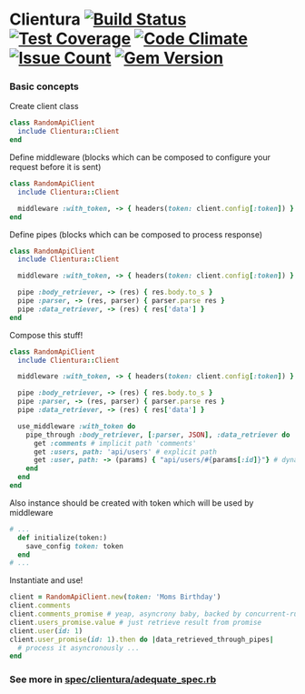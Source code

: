 # Clientura [![Build Status](https://travis-ci.org/v-shmyhlo/clientura.svg?branch=master)](https://travis-ci.org/v-shmyhlo/clientura) [![Test Coverage](https://codeclimate.com/github/v-shmyhlo/clientura/badges/coverage.svg)](https://codeclimate.com/github/v-shmyhlo/clientura/coverage) [![Code Climate](https://codeclimate.com/github/v-shmyhlo/clientura/badges/gpa.svg)](https://codeclimate.com/github/v-shmyhlo/clientura) [![Issue Count](https://codeclimate.com/github/v-shmyhlo/clientura/badges/issue_count.svg)](https://codeclimate.com/github/v-shmyhlo/clientura) [![Gem Version](https://badge.fury.io/rb/clientura.svg)](https://badge.fury.io/rb/clientura)

### Basic concepts

Create client class
``` ruby
class RandomApiClient
  include Clientura::Client
end
```
Define middleware (blocks which can be composed to configure your request before it is sent)
```ruby
class RandomApiClient
  include Clientura::Client

  middleware :with_token, -> { headers(token: client.config[:token]) }
end
```
Define pipes (blocks which can be composed to process response)
```ruby
class RandomApiClient
  include Clientura::Client

  middleware :with_token, -> { headers(token: client.config[:token]) }

  pipe :body_retriever, -> (res) { res.body.to_s }
  pipe :parser, -> (res, parser) { parser.parse res }
  pipe :data_retriever, -> (res) { res['data'] }
end
```
Compose this stuff!
```ruby
class RandomApiClient
  include Clientura::Client

  middleware :with_token, -> { headers(token: client.config[:token]) }

  pipe :body_retriever, -> (res) { res.body.to_s }
  pipe :parser, -> (res, parser) { parser.parse res }
  pipe :data_retriever, -> (res) { res['data'] }

  use_middleware :with_token do
    pipe_through :body_retriever, [:parser, JSON], :data_retriever do
      get :comments # implicit path 'comments'
      get :users, path: 'api/users' # explicit path
      get :user, path: -> (params) { "api/users/#{params[:id]}"} # dynamic path
    end
  end
end
```
Also instance should be created with token which will be used by middleware
```ruby
# ...
  def initialize(token:)
    save_config token: token
  end
# ...
```
Instantiate and use!
```ruby
client = RandomApiClient.new(token: 'Moms Birthday')
client.comments
client.comments_promise # yeap, asyncrony baby, backed by concurrent-ruby
client.users_promise.value # just retrieve result from promise
client.user(id: 1)
client.user_promise(id: 1).then do |data_retrieved_through_pipes|
  # process it asyncronously ...
end
```

### See more in [spec/clientura/adequate_spec.rb](spec/clientura/adequate_spec.rb)
